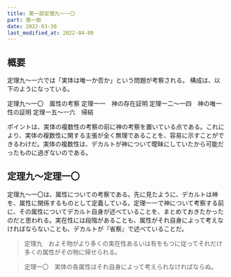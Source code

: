 ```yaml
---
title: 第一部定理九～一〇
part: 第一部
date: 2022-03-30
last_modified_at: 2022-04-09
---
```

## 概要

定理九～一六では「実体は唯一か否か」という問題が考察される。
構成は、以下のようになっている。

定理九～一〇　属性の考察
定理一一　神の存在証明
定理一二～一四　神の唯一性の証明
定理一五～一六　帰結

ポイントは、実体の複数性の考察の前に神の考察を置いている点である。これにより、実体の複数性に関する主張が全く無理であることを、容易に示すことができるわけだ。実体の複数性は、デカルトが神について曖昧にしていたから可能だったものに過ぎないのである。

## 定理九～定理一〇

定理九～一〇は、属性についての考察である。先に見たように、デカルトは神を、属性に関係するものとして定義している。定理一一で神について考察する前に、その属性についてデカルト自身が述べていることを、まとめておきたかったのだと思われる。実在性には段階があることも、属性がそれ自身によって考えなければならないことも、デカルトが『省察』で述べていることだ。

>定理九　およそ物がより多くの実在性あるいは有をもつに従ってそれだけ多くの属性がその物に帰せられる。

>定理一〇　実体の各属性はそれ自身によって考えられなければならぬ。
